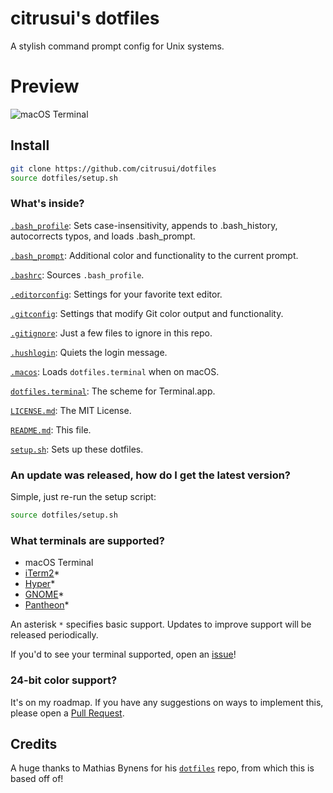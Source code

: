 # citrusui's dotfiles

A stylish command prompt config for Unix systems.

# Preview

![macOS Terminal](https://cloud.githubusercontent.com/assets/9056756/19663763/75b41128-9a0b-11e6-9c57-29d28de61520.png)

## Install

```sh
git clone https://github.com/citrusui/dotfiles
source dotfiles/setup.sh
```

### What's inside?

[`.bash_profile`](https://github.com/citrusui/dotfiles/blob/master/.bash_profile): Sets case-insensitivity, appends to .bash_history, autocorrects typos, and loads .bash_prompt.

[`.bash_prompt`](https://github.com/citrusui/dotfiles/blob/master/.bash_prompt): Additional color and functionality to the current prompt.

[`.bashrc`](https://github.com/citrusui/dotfiles/blob/master/.bashrc): Sources `.bash_profile`.

[`.editorconfig`](https://github.com/citrusui/dotfiles/blob/master/.editorconfig): Settings for your favorite text editor.

[`.gitconfig`](https://github.com/citrusui/dotfiles/blob/master/.gitconfig): Settings that modify Git color output and functionality.

[`.gitignore`](https://github.com/citrusui/dotfiles/blob/master/.gitignore): Just a few files to ignore in this repo.

[`.hushlogin`](https://github.com/citrusui/dotfiles/blob/master/.hushlogin): Quiets the login message.

[`.macos`](https://github.com/citrusui/dotfiles/blob/master/.macos): Loads `dotfiles.terminal` when on macOS.

[`dotfiles.terminal`](https://github.com/citrusui/dotfiles/blob/master/dotfiles.terminal): The scheme for Terminal.app.

[`LICENSE.md`](https://github.com/citrusui/dotfiles/blob/master/LICENSE.md): The MIT License.

[`README.md`](https://github.com/citrusui/dotfiles/blob/master/README.md): This file.

[`setup.sh`](https://github.com/citrusui/dotfiles/blob/master/setup.sh): Sets up these dotfiles.

### An update was released, how do I get the latest version?

Simple, just re-run the setup script:

```sh
source dotfiles/setup.sh
```

### What terminals are supported?

- macOS Terminal
- [iTerm2](https://www.iterm2.com)*
- [Hyper](https://hyper.is)*
- [GNOME](https://wiki.gnome.org/Apps/Terminal)*
- [Pantheon](https://launchpad.net/pantheon-terminal)*

An asterisk `*` specifies basic support. Updates to improve support will be released periodically.

If you'd to see your terminal supported, open an [issue](https://github.com/citrusui/dotfiles/issues)!

### 24-bit color support?

It's on my roadmap. If you have any suggestions on ways to implement this, please open a [Pull Request](https://github.com/citrusui/dotfiles/pulls).

## Credits

A huge thanks to Mathias Bynens for his [`dotfiles`](https://github.com/mathiasbynens/dotfiles) repo, from which this is based off of!
